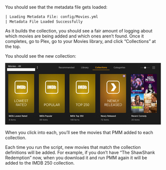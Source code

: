 You should see that the metadata file gets loaded:

```
| Loading Metadata File: config/Movies.yml
| Metadata File Loaded Successfully
```

As it builds the collection, you should see a fair amount of logging about which movies are being added and which ones aren’t found.  Once it completes, go to Plex, go to your Movies library, and click “Collections” at the top.

You should see the new collection:

![Finished Collections](../finished.png)

When you click into each, you’ll see the movies that PMM added to each collection.

Each time you run the script, new movies that match the collection definitions will be added.  For example, if you don’t have “The ShawShank Redemption” now, when you download it and run PMM again it will be added to the IMDB 250 collection.

